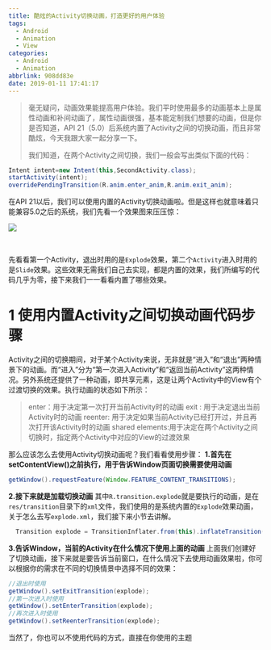 ```yaml
---
title: 酷炫的Activity切换动画，打造更好的用户体验
tags:
  - Android
  - Animation
  - View
categories:
  - Android
  - Animation
abbrlink: 908dd83e
date: 2019-01-11 17:41:17
---
```


> 毫无疑问，动画效果能提高用户体验。我们平时使用最多的动画基本上是属性动画和补间动画了，属性动画很强，基本能定制我们想要的动画，但是你是否知道，API 21（5.0）后系统内置了Activity之间的切换动画，而且非常酷炫，今天我跟大家一起分享一下。
>
> 我们知道，在两个Activity之间切换，我们一般会写出类似下面的代码：

```java
Intent intent=new Intent(this,SecondActivity.class);
startActivity(intent);
overridePendingTransition(R.anim.enter_anim,R.anim.exit_anim);
```

在API 21以后，我们可以使用内置的Activity切换动画啦。但是这样也就意味着只能兼容5.0之后的系统，我们先看一个效果图来压压惊：

<!--more-->

![](https://ws4.sinaimg.cn/large/006tNc79ly1fz2sedkabpg30b40jrgsk.gif)

​									

先看看第一个Activity，退出时用的是`Explode`效果，第二个`Activity`进入时用的是`Slide`效果。这些效果无需我们自己去实现，都是内置的效果，我们所编写的代码几乎为零，接下来我们一一看看内置了哪些效果。

# 1 使用内置Activity之间切换动画代码步骤

Activity之间的切换期间，对于某个Activity来说，无非就是“进入”和“退出”两种情景下的动画。而“进入”分为“第一次进入Activity”和“返回当前Activity”这两种情况。另外系统还提供了一种动画，即共享元素，这是让两个Activity中的View有个过渡切换的效果。执行动画的状态如下所示：

> enter：用于决定第一次打开当前Activity时的动画
>  exit : 用于决定退出当前Activity时的动画
>  reenter: 用于决定如果当前Activity已经打开过，并且再次打开该Activity时的动画
>  shared elements:用于决定在两个Activity之间切换时，指定两个Activity中对应的View的过渡效果

那么应该怎么去使用Activity切换动画呢？我们看看使用步骤：
 **1.首先在setContentView()之前执行，用于告诉Window页面切换需要使用动画**

```java
getWindow().requestFeature(Window.FEATURE_CONTENT_TRANSITIONS);
```

**2.接下来就是加载切换动画**
 其中`R.transition.explode`就是要执行的动画，是在`res/transition`目录下的`xml`文件，我们使用的是系统内置的`Explode`效果动画，关于怎么去写`explode.xml`，我们接下来小节去讲解。

```java
  Transition explode = TransitionInflater.from(this).inflateTransition(R.transition.explode);
```

**3.告诉Window，当前的Activity在什么情况下使用上面的动画**
 上面我们创建好了切换动画，接下来就是要告诉当前窗口，在什么情况下去使用动画效果啦，你可以根据你的需求在不同的切换情景中选择不同的效果：

```java
//退出时使用
getWindow().setExitTransition(explode);
//第一次进入时使用
getWindow().setEnterTransition(explode);
//再次进入时使用
getWindow().setReenterTransition(explode); 
```

当然了，你也可以不使用代码的方式，直接在你使用的主题<style>标签里添加类似如下代码：

```xml
<item name="android:windowExitTransition">@transition/explode</item>
<item name="android:windowEnterAnimation">@transition/explode</item>
<item name="android:windowReenterTransition">@transition/explode</item>
```

**4.调用startActivity**
 跟我们之前使用的`startActivity(Intent intent);`不同，这里多了一个参数`Bundle`，我们是先通过`makeSceneTransitionAnimation`函数创建一个`ActivityOptions`对象，再将其转为`Bundle`对象:

```java
startActivity(intent,ActivityOptions.makeSceneTransitionAnimation(this).toBundle());
```

整体使用步骤就是以上这些，是不是很简单？接下来我们去学习如何使用内置动画~

# 2 Explode效果

Explode即爆炸效果，使用Explode效果很简单，在`res/transition`目录下新建一个`xml`文件(如`explode.xml`)，内容如下：

```xml
<explode xmlns:android="http://schemas.android.com/apk/res/android"
    android:duration="300" />
```

其中`duration`表示Explode动画持续时间，由于是Activity之间的切换，最好不要把动画时间设置过大，一般取200~500毫秒比较合适。
我们看看效果吧~

![](https://ws2.sinaimg.cn/large/006tNc79ly1fz2sfw4ju2g30b40jrgqn.gif)

# 3 Slide效果

即滑动效果，使用Slide跟Explode类似，都是在`res/transition`目录下新建一个`xml`文件(如`slide.xml`)，内容如下：

```
<slide xmlns:android="http://schemas.android.com/apk/res/android"
    android:interpolator="@android:interpolator/decelerate_cubic"
    android:slideEdge="end"/>
```

其中，slideEdge表示起始滑动的侧边位置，end表示右侧，start表示左侧，top表示顶部，bottom表示底侧，各种效果你可以亲自试试~，一起看看滑动效果吧

![](https://ws1.sinaimg.cn/large/006tNc79ly1fz2sgifwpfg30b00jbdn5.gif)

GIF 效果看的比较死板，可以下载我的源码实际运行一下~

如果你不希望顶部的状态栏以及底部的导航栏一起执行动画，可以在xml中指定：

```xml
<slide xmlns:android="http://schemas.android.com/apk/res/android"
    android:interpolator="@android:interpolator/decelerate_cubic"
    android:slideEdge="end">
    <targets>
        <target android:excludeId="@android:id/navigationBarBackground" />
        <target android:excludeId="@android:id/statusBarBackground" />
    </targets>
</slide>
```

# 4 Fade效果

Fade效果即淡化效果，使用淡化效果依然是很简单，在`res/transition`目录下新建一个`xml`文件(如`fade.xml`)，内容如下：

```xml
<fade xmlns:android="http://schemas.android.com/apk/res/android"
    android:duration="300" />
```

Fade效果就是将View逐步淡化，这里不再贴效果啦，想看效果的可以下载我的源码运行看看~

# 5 Shared Element效果

即共享元素效果，与前面几种效果不同的是，共享元素效果是将前面一个Activity的某个子View与后面一个Activity的某个子View之间有过渡效果，我们先看看动态图感受一下：

![](https://ws2.sinaimg.cn/large/006tNc79ly1fz2shmlt3pg30b20jnqeg.gif)

从动态图中看到，第一个Activity的小绿色方块到第二个Activity大绿色方块有个过渡效果~

接下来我们看看如何实现这个效果：

**1.将两个Activity中需要过渡的View加上android:transitionName属性**

两个View的`android:transitionName`属性取值要一致，比如：
 第一个Activity布局：

```xml
<?xml version="1.0" encoding="utf-8"?>
<RelativeLayout xmlns:android="http://schemas.android.com/apk/res/android"
    android:layout_width="match_parent"
    android:layout_height="match_parent">

    <View
        android:id="@+id/firstSharedView"
        android:layout_width="100dp"
        android:layout_height="100dp"
        android:background="#00cc00"
        android:onClick="onClick"
        android:transitionName="sharedView" />
</RelativeLayout>
```

第二个Activity布局：

```xml
<?xml version="1.0" encoding="utf-8"?>
<RelativeLayout xmlns:android="http://schemas.android.com/apk/res/android"
    android:layout_width="match_parent"
    android:layout_height="match_parent">

    <View
        android:layout_width="match_parent"
        android:layout_height="300dp"
        android:layout_alignParentBottom="true"
        android:background="#00cc00"
        android:onClick="onClick"
        android:transitionName="sharedView" />

</RelativeLayout>
```

两个绿色的View都添加`android:transitionName`属性，并且取名一致。

**2.调用startActivity**
 `ActivityOptions`的`makeSceneTransitionAnimation`函数第一个参数`Activity`没啥解释的，第二个参数就是第一个`Activity`中的`View`对象，第三个参数就是两个`Activity`的`View`的 `android:transitionName`属性的值。

```java
 startActivity(intent, ActivityOptions.makeSceneTransitionAnimation(this, firstSharedView, "sharedView").toBundle());
   
```

现在就可以实现这种`Shared Element`效果啦，但是可能你会想实现同时让两个`View`有这样的效果，可是`makeSceneTransitionAnimation`函数却只能让我们设置一个`View`和一个`transitionName`属性。如何添加多个呢？接下来我们一起学习让多个View同时有切换效果。

除了需要将两个Activity中需要过渡的View对应取相同的名称外，还需将需要过渡的View和`transitionName`取值对应的String这两个对象封装到一个Pair对象中：

```java
 Pair first = new Pair<>(firstSharedView, ViewCompat.getTransitionName(firstSharedView));
 
 Pair second = new Pair<>(secondSharedView, ViewCompat.getTransitionName(secondSharedView));
```

然后调用ActivityOptionsCompat类的`makeSceneTransitionAnimation`的另一个重载函数`makeSceneTransitionAnimation(Activity activity, Pair<View, String>... sharedElements)`，第一个参数不解释，后面参数为不定长度的形参，即你可以传递任意多个Pair对象。

```java
 ActivityOptionsCompat transitionActivityOptions =
      ActivityOptionsCompat.makeSceneTransitionAnimation(this, first, second);
```

最后调用startActivity

```java
 ActivityCompat.startActivity(this,
                intent, transitionActivityOptions.toBundle());
```

说了这么多步骤，我们来看看效果吧~

![](https://ws3.sinaimg.cn/large/006tNc79ly1fz2sigm2iog30az0j67ib.gif)

多个子View的过渡效果

## 5.1 自定义 Shared Element切换动画

如果你对内置的 Shared Element还不够满意，你还可以定制View的过渡切换效果。步骤如下：

**1.创建一个View的过渡移动的轨迹路径PathMotion类**

我们可以创建ArcMotion对象，ArcMotion是PathMotion子类，是个曲线路径。想要了解更多ArcMotion可以查看[【ArcMotion官方文档】](https://link.jianshu.com?t=https://developer.android.com/reference/android/transition/ArcMotion.html)

```java
ArcMotion arcMotion = new ArcMotion();
arcMotion.setMinimumHorizontalAngle(50f);
arcMotion.setMinimumVerticalAngle(50f);
```

**2.定义ChangeBounds类**

我们自定义一个继承ChangeBounds的类，主要重写createAnimator函数，即创建你要执行的动画。这个函数由3个参数：

> 1.`ViewGroup sceneRoot`：屏幕根View，即DecorView，第二个Activity的DecorView。
>
> 1.  `TransitionValues startValues` ：属性动画的起始属性值，TransitionValues  对象内部有各Map类型的属性values，用于保存需要执行属性动画的属性。这个里面的属性值是在函数`captureStartValues`里放置，因此你可以重写`captureStartValues`函数，并把你自定义的属性动画中的属性放进去。
> 2.  `TransitionValues endValues` ：与startValues类似，表示属性动画结束时的属性值。可以通过重写`captureEndValues`函数，并把你自定义的属性动画里面的最终属性值放进去。

我们先看一个最简单的示例：

```java
package com.zm.util;

import android.animation.Animator;
import android.transition.ChangeBounds;
import android.transition.TransitionValues;
import android.view.ViewGroup;
import android.view.animation.AnimationUtils;


public class CustomChangeBounds extends ChangeBounds {

 @Override
  public Animator createAnimator(final ViewGroup sceneRoot,
                                 TransitionValues startValues,
                                 final TransitionValues endValues) {
      Animator changeBounds = super.createAnimator(sceneRoot, startValues, endValues);
      if (startValues == null || endValues == null || changeBounds == null) 
          return null;

      changeBounds.setDuration(300);
      changeBounds.setInterpolator(AnimationUtils.loadInterpolator(sceneRoot.getContext(),
              android.R.interpolator.fast_out_slow_in));
      return changeBounds;
  }

}
```

看看效果吧~

![](https://ws4.sinaimg.cn/large/006tNc79ly1fz2sj4holmg30ba0iz444.gif)



### 参考资料：

[https://labs.ribot.co.uk/exploring-meaningful-motion-on-android-1cd95a4bc61d#.cf6pub9xu](https://link.jianshu.com?t=https://labs.ribot.co.uk/exploring-meaningful-motion-on-android-1cd95a4bc61d#.cf6pub9xu)
 [https://github.com/hitherejoe/animate](https://link.jianshu.com?t=https://github.com/hitherejoe/animate)


